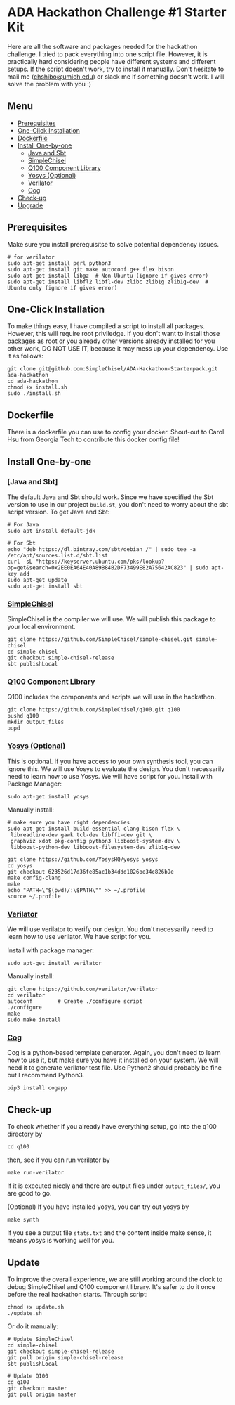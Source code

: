 # ADA Hackathon Challenge #1 Starter Kit

Here are all the software and packages needed for the hackathon challenge. I tried to pack everything into one script file. However, it is practically hard considering people have different systems and different setups. If the script doesn't work, try to install it manually. Don't hesitate to mail me (chshibo@umich.edu) or slack me if something doesn't work. I will solve the problem with you :)

## Menu

- [Prerequisites](#prerequisites)
- [One-Click Installation](#one-click-installation)
- [Dockerfile](#dockerfile)
- [Install One-by-one](#install-one-by-one)
  - [Java and Sbt](#java-and-sbt)
  - [SimpleChisel](#simplechisel)
  - [Q100 Component Library](#q100)
  - [Yosys (Optional)](#yosys\ (optional))
  - [Verilator](#verilator)
  - [Cog](#Cog)
- [Check-up](#check-up)
- [Upgrade](#upgrade)

## Prerequisites

Make sure you install prerequisitse to solve potential dependency issues.

```script
# for verilator
sudo apt-get install perl python3
sudo apt-get install git make autoconf g++ flex bison
sudo apt-get install libgz  # Non-Ubuntu (ignore if gives error)
sudo apt-get install libfl2 libfl-dev zlibc zlib1g zlib1g-dev  # Ubuntu only (ignore if gives error)

```

## One-Click Installation

To make things easy, I have compiled a script to install all packages. However, this will require root priviledge. If you don't want to install those packages as root or you already other versions already installed for you other work, DO NOT USE IT, because it may mess up your dependency. Use it as follows:

```script
git clone git@github.com:SimpleChisel/ADA-Hackathon-Starterpack.git ada-hackathon
cd ada-hackathon
chmod +x install.sh
sudo ./install.sh
```

## Dockerfile

There is a dockerfile you can use to config your docker. Shout-out to Carol Hsu from Georgia Tech to contribute this docker config file!

## Install One-by-one

### [Java and Sbt]

The default Java and Sbt should work. Since we have specified the Sbt version to use in our project `build.st`, you don't need to worry about the sbt script version.
To get Java and Sbt:

```script
# For Java
sudo apt install default-jdk

# For Sbt
echo "deb https://dl.bintray.com/sbt/debian /" | sudo tee -a /etc/apt/sources.list.d/sbt.list
curl -sL "https://keyserver.ubuntu.com/pks/lookup?op=get&search=0x2EE0EA64E40A89B84B2DF73499E82A75642AC823" | sudo apt-key add
sudo apt-get update
sudo apt-get install sbt
```

### [SimpleChisel](https://github.com/SimpleChisel/simple-chisel)

SimpleChisel is the compiler we will use. We will publish this package to your local environment.

```script
git clone https://github.com/SimpleChisel/simple-chisel.git simple-chisel
cd simple-chisel
git checkout simple-chisel-release
sbt publishLocal
```

### [Q100 Component Library](https://github.com/SimpleChisel/q100.git)

Q100 includes the components and scripts we will use in the hackathon.

```script
git clone https://github.com/SimpleChisel/q100.git q100
pushd q100
mkdir output_files
popd
```

### [Yosys (Optional)](https://github.com/YosysHQ/yosys)

This is optional. If you have access to your own synthesis tool, you can ignore this. We will use Yosys to evaluate the design. You don't necessarily need to learn how to use Yosys. We will have script for you.
Install with Package Manager:

```script
sudo apt-get install yosys
```

Manually install:

```script
# make sure you have right dependencies
sudo apt-get install build-essential clang bison flex \
 libreadline-dev gawk tcl-dev libffi-dev git \
 graphviz xdot pkg-config python3 libboost-system-dev \
 libboost-python-dev libboost-filesystem-dev zlib1g-dev

git clone https://github.com/YosysHQ/yosys yosys
cd yosys
git checkout 623526d17d36fe85ac1b34ddd1026be34c826b9e
make config-clang
make
echo "PATH=\"$(pwd)/:\$PATH\"" >> ~/.profile
source ~/.profile
```

### [Verilator](https://github.com/verilator/verilator/blob/master/docs/install.adoc)

We will use verilator to verify our design. You don't necessarily need to learn how to use verilator. We have script for you.

Install with package manager:

```script
sudo apt-get install verilator
```

Manually install:

```script
git clone https://github.com/verilator/verilator
cd verilator
autoconf        # Create ./configure script
./configure
make
sudo make install
```

### [Cog](https://nedbatchelder.com/code/cog/)

Cog is a python-based template generator. Again, you don't need to learn how to use it, but make sure you have it installed on your system. We will need it to generate verilator test file. Use Python2 should probably be fine but I recommend Python3.

```script
pip3 install cogapp
```

## Check-up

To check whether if you already have everything setup, go into the q100 directory by

```script
cd q100
```

then, see if you can run verilator by

```script
make run-verilator
```

If it is executed nicely and there are output files under `output_files/`, you are good to go.

(Optional) If you have installed yosys, you can try out yosys by

```script
make synth
```

If you see a output file `stats.txt` and the content inside make sense, it means yosys is working well for you.

## Update

To improve the overall experience, we are still working around the clock to debug SimpleChisel and Q100 component library.
It's safer to do it once before the real hackathon starts.
Through script:

```script
chmod +x update.sh
./update.sh
```

Or do it manually:

```script
# Update SimpleChisel
cd simple-chisel
git checkout simple-chisel-release
git pull origin simple-chisel-release
sbt publishLocal

# Update Q100
cd q100
git checkout master
git pull origin master
```
